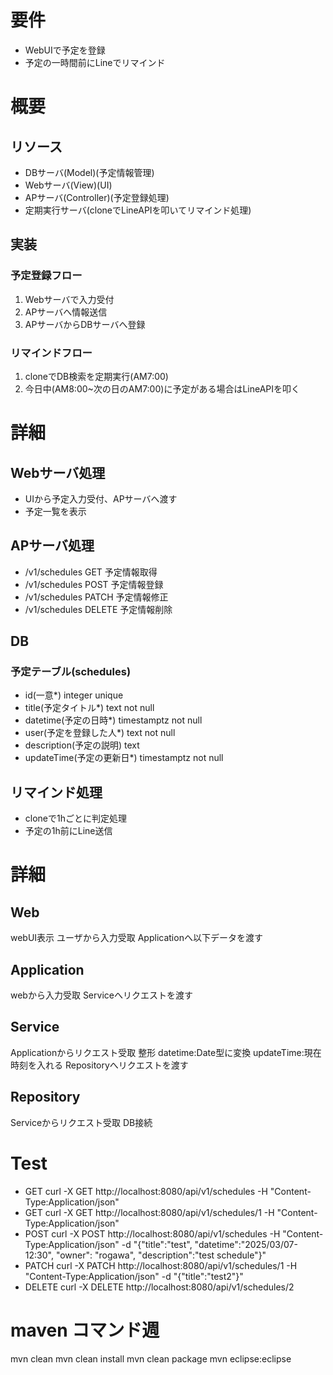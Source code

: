 # 要件

- WebUIで予定を登録
- 予定の一時間前にLineでリマインド

# 概要

## リソース

- DBサーバ(Model)(予定情報管理)
- Webサーバ(View)(UI)
- APサーバ(Controller)(予定登録処理)
- 定期実行サーバ(cloneでLineAPIを叩いてリマインド処理)

## 実装

### 予定登録フロー

1. Webサーバで入力受付
1. APサーバへ情報送信
1. APサーバからDBサーバへ登録

### リマインドフロー

1. cloneでDB検索を定期実行(AM7:00)
1. 今日中(AM8:00~次の日のAM7:00)に予定がある場合はLineAPIを叩く

# 詳細

## Webサーバ処理

- UIから予定入力受付、APサーバへ渡す
- 予定一覧を表示

## APサーバ処理

- /v1/schedules GET 予定情報取得
- /v1/schedules POST 予定情報登録
- /v1/schedules PATCH 予定情報修正
- /v1/schedules DELETE 予定情報削除

## DB

### 予定テーブル(schedules)

- id(一意\*) integer unique
- title(予定タイトル\*) text not null
- datetime(予定の日時\*) timestamptz not null
- user(予定を登録した人\*) text not null
- description(予定の説明) text
- updateTime(予定の更新日\*) timestamptz not null

## リマインド処理

- cloneで1hごとに判定処理
- 予定の1h前にLine送信

# 詳細

## Web

webUI表示
ユーザから入力受取
Applicationへ以下データを渡す

## Application

webから入力受取
Serviceへリクエストを渡す

## Service

Applicationからリクエスト受取
整形
datetime:Date型に変換
updateTime:現在時刻を入れる
Repositoryへリクエストを渡す

## Repository

Serviceからリクエスト受取
DB接続

# Test

- GET
  curl -X GET http://localhost:8080/api/v1/schedules -H "Content-Type:Application/json"
- GET
  curl -X GET http://localhost:8080/api/v1/schedules/1 -H "Content-Type:Application/json"
- POST
  curl -X POST http://localhost:8080/api/v1/schedules -H "Content-Type:Application/json" -d "{\"title\":\"test\", \"datetime\":\"2025/03/07-12:30\", \"owner\": \"rogawa\", \"description\":\"test schedule\"}"
- PATCH
  curl -X PATCH http://localhost:8080/api/v1/schedules/1 -H "Content-Type:Application/json" -d "{\"title\":\"test2\"}"
- DELETE
  curl -X DELETE http://localhost:8080/api/v1/schedules/2

# maven コマンド週

mvn clean
mvn clean install
mvn clean package
mvn eclipse:eclipse
